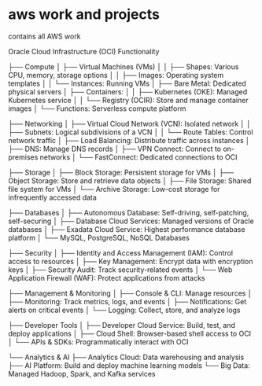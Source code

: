 # aws work and projects
contains all AWS work

Oracle Cloud Infrastructure (OCI) Functionality

├── Compute
│   ├── Virtual Machines (VMs)
│   │   ├── Shapes:  Various CPU, memory, storage options
│   │   ├── Images: Operating system templates
│   │   └── Instances: Running VMs
│   ├── Bare Metal: Dedicated physical servers
│   ├── Containers:
│   │   ├── Kubernetes (OKE): Managed Kubernetes service
│   │   └── Registry (OCIR): Store and manage container images
│   └── Functions: Serverless compute platform

├── Networking
│   ├── Virtual Cloud Network (VCN): Isolated network
│   │   ├── Subnets: Logical subdivisions of a VCN
│   │   └── Route Tables: Control network traffic
│   ├── Load Balancing: Distribute traffic across instances
│   ├── DNS: Manage DNS records
│   ├── VPN Connect:  Connect to on-premises networks
│   └── FastConnect:  Dedicated connections to OCI

├── Storage
│   ├── Block Storage: Persistent storage for VMs
│   ├── Object Storage: Store and retrieve data objects
│   ├── File Storage: Shared file system for VMs
│   └── Archive Storage:  Low-cost storage for infrequently accessed data

├── Databases
│   ├── Autonomous Database: Self-driving, self-patching, self-securing
│   ├── Database Cloud Services: Managed versions of Oracle databases
│   ├── Exadata Cloud Service: Highest performance database platform
│   └── MySQL, PostgreSQL, NoSQL Databases

├── Security
│   ├── Identity and Access Management (IAM): Control access to resources
│   ├── Key Management: Encrypt data with encryption keys
│   ├── Security Audit: Track security-related events
│   └── Web Application Firewall (WAF):  Protect applications from attacks

├── Management & Monitoring
│   ├── Console & CLI:  Manage resources
│   ├── Monitoring:  Track metrics, logs, and events
│   ├── Notifications:  Get alerts on critical events
│   └── Logging:  Collect, store, and analyze logs

├── Developer Tools
│   ├── Developer Cloud Service: Build, test, and deploy applications
│   ├── Cloud Shell: Browser-based shell access to OCI
│   └── APIs & SDKs: Programmatically interact with OCI

└── Analytics & AI
    ├── Analytics Cloud:  Data warehousing and analysis
    ├── AI Platform:  Build and deploy machine learning models
    └── Big Data: Managed Hadoop, Spark, and Kafka services

